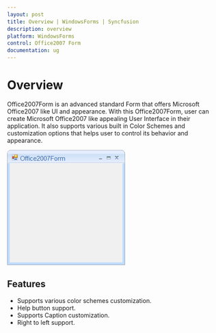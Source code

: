 ```yaml
---
layout: post
title: Overview | WindowsForms | Syncfusion
description: overview
platform: WindowsForms
control: Office2007 Form
documentation: ug
---
```


# Overview

Office2007Form is an advanced standard Form that offers Microsoft Office2007 like UI and appearance. With this Office2007Form, user can create Microsoft Office2007 like appealing User Interface in their application. It also supports various built in Color Schemes and customization options that helps user to control its behavior and appearance.

![](Office2007-Form_images/Office2007-Form_img1.png)

## Features

* Supports various color schemes customization.
* Help button support.
* Supports Caption customization.
* Right to left support.

 
